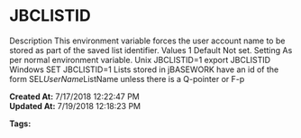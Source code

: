 # JBCLISTID

Description This environment variable forces the user account name to be stored as part of the saved list identifier. Values 1 Default Not set. Setting As per normal environment variable. Unix JBCLISTID=1 export JBCLISTID Windows SET JBCLISTID=1 Lists stored in jBASEWORK have an id of the form SEL*UserName*ListName unless there is a Q-pointer or F-p  

**Created At:** 7/17/2018 12:22:47 PM  
**Updated At:** 7/19/2018 12:18:23 PM  

**Tags:**
<badge text='jbasework file' vertical='middle' />
<badge text='environment variables' vertical='middle' />
<badge text='list identifier' vertical='middle' />
